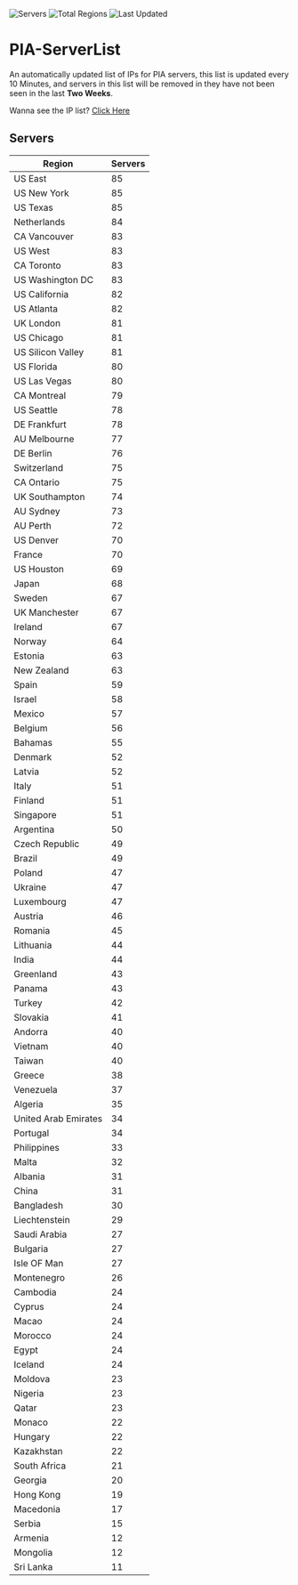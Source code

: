 ![Servers](https://img.shields.io/badge/Servers-4,839-darkgreen)
![Total Regions](https://img.shields.io/badge/Total_Regions-97-darkgreen)
![Last Updated](https://img.shields.io/badge/Last_Updated-December_12_2024_16:30_EST-darkgreen)

# PIA-ServerList
An automatically updated list of IPs for PIA servers, this list is updated every 10 Minutes, and servers in this list will be removed in they have not been seen in the last **Two Weeks**.

Wanna see the IP list? [Click Here](./servers.json)

## Servers
| Region               | Servers |
|----------------------|---------|
| US East | 85 |
| US New York | 85 |
| US Texas | 85 |
| Netherlands | 84 |
| CA Vancouver | 83 |
| US West | 83 |
| CA Toronto | 83 |
| US Washington DC | 83 |
| US California | 82 |
| US Atlanta | 82 |
| UK London | 81 |
| US Chicago | 81 |
| US Silicon Valley | 81 |
| US Florida | 80 |
| US Las Vegas | 80 |
| CA Montreal | 79 |
| US Seattle | 78 |
| DE Frankfurt | 78 |
| AU Melbourne | 77 |
| DE Berlin | 76 |
| Switzerland | 75 |
| CA Ontario | 75 |
| UK Southampton | 74 |
| AU Sydney | 73 |
| AU Perth | 72 |
| US Denver | 70 |
| France | 70 |
| US Houston | 69 |
| Japan | 68 |
| Sweden | 67 |
| UK Manchester | 67 |
| Ireland | 67 |
| Norway | 64 |
| Estonia | 63 |
| New Zealand | 63 |
| Spain | 59 |
| Israel | 58 |
| Mexico | 57 |
| Belgium | 56 |
| Bahamas | 55 |
| Denmark | 52 |
| Latvia | 52 |
| Italy | 51 |
| Finland | 51 |
| Singapore | 51 |
| Argentina | 50 |
| Czech Republic | 49 |
| Brazil | 49 |
| Poland | 47 |
| Ukraine | 47 |
| Luxembourg | 47 |
| Austria | 46 |
| Romania | 45 |
| Lithuania | 44 |
| India | 44 |
| Greenland | 43 |
| Panama | 43 |
| Turkey | 42 |
| Slovakia | 41 |
| Andorra | 40 |
| Vietnam | 40 |
| Taiwan | 40 |
| Greece | 38 |
| Venezuela | 37 |
| Algeria | 35 |
| United Arab Emirates | 34 |
| Portugal | 34 |
| Philippines | 33 |
| Malta | 32 |
| Albania | 31 |
| China | 31 |
| Bangladesh | 30 |
| Liechtenstein | 29 |
| Saudi Arabia | 27 |
| Bulgaria | 27 |
| Isle OF Man | 27 |
| Montenegro | 26 |
| Cambodia | 24 |
| Cyprus | 24 |
| Macao | 24 |
| Morocco | 24 |
| Egypt | 24 |
| Iceland | 24 |
| Moldova | 23 |
| Nigeria | 23 |
| Qatar | 23 |
| Monaco | 22 |
| Hungary | 22 |
| Kazakhstan | 22 |
| South Africa | 21 |
| Georgia | 20 |
| Hong Kong | 19 |
| Macedonia | 17 |
| Serbia | 15 |
| Armenia | 12 |
| Mongolia | 12 |
| Sri Lanka | 11 |